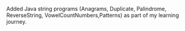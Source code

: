 Added Java string programs (Anagrams, Duplicate, Palindrome, ReverseString, VowelCountNumbers,Patterns) as part of my learning journey.
